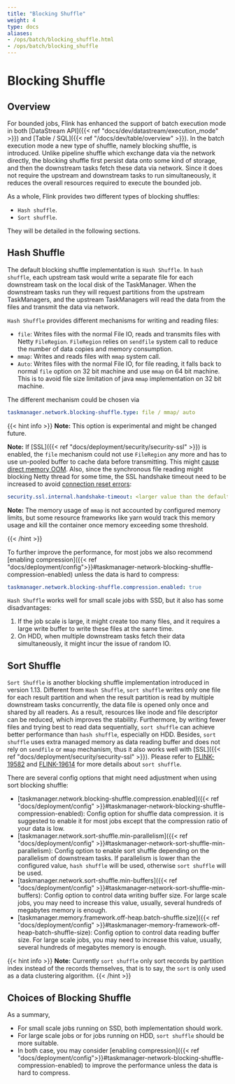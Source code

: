 ```yaml
---
title: "Blocking Shuffle"
weight: 4
type: docs
aliases:
- /ops/batch/blocking_shuffle.html
- /ops/batch/blocking_shuffle
---
```

<!--
Licensed to the Apache Software Foundation (ASF) under one
or more contributor license agreements.  See the NOTICE file
distributed with this work for additional information
regarding copyright ownership.  The ASF licenses this file
to you under the Apache License, Version 2.0 (the
"License"); you may not use this file except in compliance
with the License.  You may obtain a copy of the License at

  http://www.apache.org/licenses/LICENSE-2.0

Unless required by applicable law or agreed to in writing,
software distributed under the License is distributed on an
"AS IS" BASIS, WITHOUT WARRANTIES OR CONDITIONS OF ANY
KIND, either express or implied.  See the License for the
specific language governing permissions and limitations
under the License.
-->

# Blocking Shuffle

## Overview

For bounded jobs, Flink has enhanced the support of batch execution mode in both [DataStream API]({{< ref "docs/dev/datastream/execution_mode" >}}) and [Table / SQL]({{< ref "/docs/dev/table/overview" >}}). In the batch execution mode a new type of shuffle, namely blocking shuffle, is introduced. Unlike pipeline shuffle which exchange data via the network directly, the blocking shuffle first persist data onto some kind of storage, and then the downstream tasks fetch these data via network. Since it does not require the upstream and downstream tasks to run simultaneously, it reduces the overall resources required to execute the bounded job. 

As a whole, Flink provides two different types of blocking shuffles:

- `Hash shuffle`.
- `Sort shuffle`.

They will be detailed in the following sections.

## Hash Shuffle

The default blocking shuffle implementation is `Hash Shuffle`. In `hash shuffle`, each upstream task would write a separate file for each downstream task on the local disk of the TaskManager. When the downstream tasks run they will request partitions from the upstream TaskManagers, and the upstream TaskManagers will read the data from the files and transmit the data via network.

`Hash Shuffle` provides different mechanisms for writing and reading files:

 - `file`: Writes files with the normal File IO, reads and transmits files with Netty `FileRegion`. `FileRegion` relies on `sendfile` system call to reduce the number of data copies and memory consumption.
 - `mmap`: Writes and reads files with `mmap` system call.
 - `Auto`: Writes files with the normal File IO, for file reading, it falls back to normal `file` option on 32 bit machine and use `mmap` on 64 bit machine. This is to avoid file size limitation of java `mmap` implementation on 32 bit machine.

The different mechanism could be chosen via

```yaml
taskmanager.network.blocking-shuffle.type: file / mmap/ auto
```

{{< hint info >}}
**Note:** This option is experimental and might be changed future.

**Note:** If [SSL]({{< ref "docs/deployment/security/security-ssl" >}}) is enabled, the `file` mechanism could not use `FileRegion` any more and has to use un-pooled buffer to cache data before transmitting. This might [cause direct memory OOM](https://issues.apache.org/jira/browse/FLINK-15981). Also, since the synchronous file reading might blocking Netty thread for some time, the SSL handshake timeout need to be increased to avoid [connection reset errors](https://issues.apache.org/jira/browse/FLINK-21416):
```yaml
security.ssl.internal.handshake-timeout: <larger value than the default 10000 ms>
```

**Note:** The memory usage of `mmap` is not accounted by configured memory limits, but some resource frameworks like yarn would track this memory usage and kill the container once memory exceeding some threshold.

{{< /hint >}}

To further improve the performance, for most jobs we also recommend [enabling compression]({{< ref "docs/deployment/config">}}#taskmanager-network-blocking-shuffle-compression-enabled) unless the data is hard to compress:
```yaml
taskmanager.network.blocking-shuffle.compression.enabled: true
```

`Hash Shuffle` works well for small scale jobs with SSD, but it also has some disadvantages:

1. If the job scale is large, it might create too many files, and it requires a large write buffer to write these files at the same time.
2. On HDD, when multiple downstream tasks fetch their data simultaneously, it might incur the issue of random IO.  

## Sort Shuffle 

`Sort Shuffle` is another blocking shuffle implementation introduced in version 1.13. Different from `Hash Shuffle`, `sort shuffle` writes only one file for each result partition and when the result partition is read by multiple downstream tasks concurrently, the data file is opened only once and shared by all readers. As a result, resources like inode and file descriptor can be reduced, which improves the stability. Furthermore, by writing fewer files and trying best to read data sequentially, `sort shuffle` can achieve better performance than `hash shuffle`, especially on HDD. Besides, `sort shuffle` uses extra managed memory as data reading buffer and does not rely on `sendfile` or `mmap` mechanism, thus it also works well with [SSL]({{< ref "docs/deployment/security/security-ssl" >}}). Please refer to [FLINK-19582](https://issues.apache.org/jira/browse/FLINK-19582) and [FLINK-19614](https://issues.apache.org/jira/browse/FLINK-19614) for more details about `sort shuffle`.

There are several config options that might need adjustment when using sort blocking shuffle:
- [taskmanager.network.blocking-shuffle.compression.enabled]({{< ref "docs/deployment/config" >}}#taskmanager-network-blocking-shuffle-compression-enabled): Config option for shuffle data compression. it is suggested to enable it for most jobs except that the compression ratio of your data is low.
- [taskmanager.network.sort-shuffle.min-parallelism]({{< ref "docs/deployment/config" >}}#taskmanager-network-sort-shuffle-min-parallelism): Config option to enable sort shuffle depending on the parallelism of downstream tasks. If parallelism is lower than the configured value, `hash shuffle` will be used, otherwise `sort shuffle` will be used.
- [taskmanager.network.sort-shuffle.min-buffers]({{< ref "docs/deployment/config" >}}#taskmanager-network-sort-shuffle-min-buffers): Config option to control data writing buffer size. For large scale jobs, you may need to increase this value, usually, several hundreds of megabytes memory is enough.
- [taskmanager.memory.framework.off-heap.batch-shuffle.size]({{< ref "docs/deployment/config" >}}#taskmanager-memory-framework-off-heap-batch-shuffle-size): Config option to control data reading buffer size. For large scale jobs, you may need to increase this value, usually, several hundreds of megabytes memory is enough.

{{< hint info >}}
**Note:** Currently `sort shuffle` only sort records by partition index instead of the records themselves, that is to say, the `sort` is only used as a data clustering algorithm.
{{< /hint >}}

## Choices of Blocking Shuffle

As a summary,

- For small scale jobs running on SSD, both implementation should work.
- For large scale jobs or for jobs running on HDD, `sort shuffle` should be more suitable.
- In both case, you may consider [enabling compression]({{< ref "docs/deployment/config">}}#taskmanager-network-blocking-shuffle-compression-enabled) to improve the performance unless the data is hard to compress.
